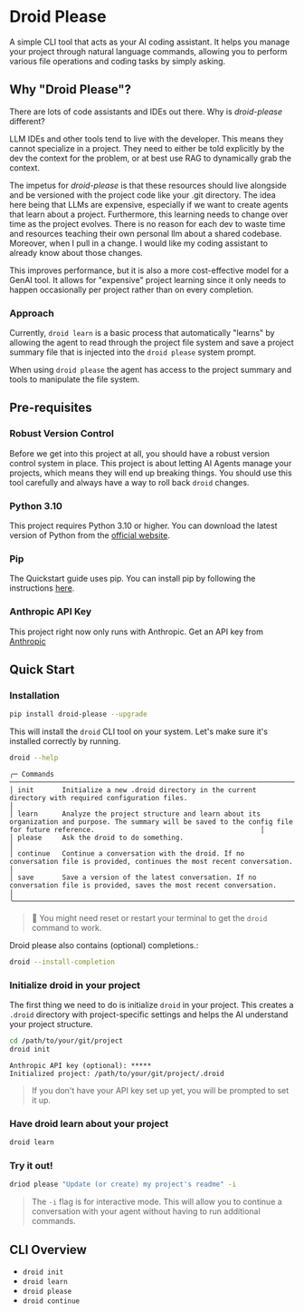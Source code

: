 # Droid Please

A simple CLI tool that acts as your AI coding assistant. It helps you manage your project through natural language commands, allowing you to perform various file operations and coding tasks by simply asking.


## Why "Droid Please"?

There are lots of code assistants and IDEs out there. Why is _droid-please_ different?

LLM IDEs and other tools tend to live with the developer. This means they cannot specialize in a project. They need to 
either be told explicitly by the dev the context for the problem, or at best use RAG to dynamically grab the context.

The impetus for _droid-please_ is that these resources should live alongside and be versioned with the project code like your .git 
directory. The idea here being that LLMs are expensive, especially if we want to create agents that learn about a 
project. Furthermore, this learning needs to change over time as the project evolves. There is no reason for each dev to
waste time and resources teaching their own personal llm about a shared codebase. Moreover, when I pull in a change. I 
would like my coding assistant to already know about those changes.

This improves performance, but it is also a more cost-effective model for a GenAI tool. It allows for 
"expensive" project learning since it only needs to happen occasionally per project rather than on every completion.

### Approach
Currently, `droid learn` is a basic process that automatically "learns" by allowing the agent to read through the project file system 
and save a project summary file that is injected into the `droid please` system prompt.

When using `droid please` the agent has access to the project summary and tools to manipulate the file system.

## Pre-requisites
### Robust Version Control
Before we get into this project at all, you should have a robust version control system in place. This project is about 
letting AI Agents manage your projects, which means they will end up breaking things. You should use this tool carefully
and always have a way to roll back `droid` changes.

### Python 3.10
This project requires Python 3.10 or higher. You can download the latest version of Python from the [official website](https://www.python.org/downloads/).

### Pip
The Quickstart guide uses pip. You can install pip by following the instructions [here](https://pip.pypa.io/en/stable/installation/).

### Anthropic API Key
This project right now only runs with Anthropic. Get an API key from [Anthropic](https://www.anthropic.com/)

## Quick Start

### Installation
```bash
pip install droid-please --upgrade
```
This will install the `droid` CLI tool on your system. Let's make sure it's installed correctly by running.
```bash
droid --help
```

```
╭─ Commands ────────────────────────────────────────────────────────────────────────────────────────────────────────────────────────────────────────────────────────────────────────────────────────╮
│ init       Initialize a new .droid directory in the current directory with required configuration files.                                                                                          │
│ learn      Analyze the project structure and learn about its organization and purpose. The summary will be saved to the config file for future reference.                                         │
│ please     Ask the droid to do something.                                                                                                                                                         │
│ continue   Continue a conversation with the droid. If no conversation file is provided, continues the most recent conversation.                                                                   │
│ save       Save a version of the latest conversation. If no conversation file is provided, saves the most recent conversation.                                                                    │
╰───────────────────────────────────────────────────────────────────────────────────────────────────────────────────────────────────────────────────────────────────────────────────────────────────╯
```

> 🚨 You might need reset or restart your terminal to get the `droid` command to work.

Droid please also contains (optional) completions.:
```bash
droid --install-completion
```

### Initialize droid in your project
The first thing we need to do is initialize `droid` in your project. This creates a `.droid` directory with project-specific settings and helps the AI understand your project structure.
```bash
cd /path/to/your/git/project
droid init
```
```
Anthropic API key (optional): *****
Initialized project: /path/to/your/git/project/.droid
```
> If you don't have your API key set up yet, you will be prompted to set it up.

### Have droid learn about your project
```bash
droid learn
```

### Try it out!
```bash
driod please "Update (or create) my project's readme" -i
```
> The `-i` flag is for interactive mode. This will allow you to continue a conversation with your agent without having to run additional commands.

## CLI Overview
* `droid init`
* `droid learn`
* `droid please`
* `droid continue`

